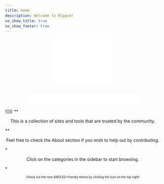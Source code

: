 ```yaml
---
title: Home
description: Welcome to Ripped!
no_show_title: true
no_show_footer: true
---
```

<img 
    style="display: block; 
           margin-left: auto;
           margin-right: auto;
           width: 39%;"
    src="img/rippedtransparent-cropped.svg" 
    alt="Our logo">
</img>
![]()

<img 
    style="display: block; 
           margin-left: auto;
           margin-right: auto;
           width: 73%;"
    src="/img/ripped_banner.svg" 
    alt="Our logo">
</img>
</div>
![]()
**<p style="text-align: center;">This is a collection of sites and tools that are trusted by the community.</p>**
<p style="text-align: center;">Feel free to check the About section if you wish to help out by contributing.</p>
*<p style="text-align: center;">Click on the categories in the sidebar to start browsing.</p>*
<sub><sup><p style="text-align: center;">Check out the new AMOLED-friendly theme by clicking the icon on the top right!</p></sup></sub>
